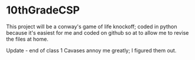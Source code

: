 # 10thGradeCSP

This project will be a conway's game of life knockoff; coded in python because it's easiest for me and coded on github so at to allow me to revise the files at home.

Update - end of class 1
Cavases annoy me greatly; I figured them out.

